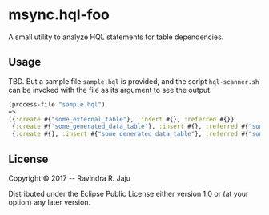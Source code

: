 # msync.hql-foo

A small utility to analyze HQL statements for table dependencies.

## Usage

TBD. But a sample file `sample.hql` is provided, and the script `hql-scanner.sh` can be invoked with the file as its argument to see the output.

```clojure
(process-file "sample.hql")
=>
({:create #{"some_external_table"}, :insert #{}, :referred #{}}
 {:create #{"some_generated_data_table"}, :insert #{}, :referred #{"some_external_table" "some_other_external_table"}}
 {:create #{}, :insert #{"some_generated_data_table"}, :referred #{"some_external_table" "some_other_external_table"}})
```

## License

Copyright © 2017 -- Ravindra R. Jaju

Distributed under the Eclipse Public License either version 1.0 or (at your option) any later version.
